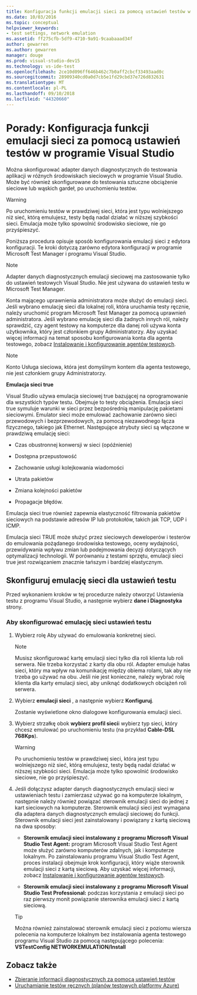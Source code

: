 ```yaml
---
title: Konfiguracja funkcji emulacji sieci za pomocą ustawień testów w programie Visual Studio
ms.date: 10/03/2016
ms.topic: conceptual
helpviewer_keywords:
- test settings, network emulation
ms.assetid: ff275cfb-5df9-4710-9a91-9caabaaad34f
author: gewarren
ms.author: gewarren
manager: douge
ms.prod: visual-studio-dev15
ms.technology: vs-ide-test
ms.openlocfilehash: 2ce10d096ff646b462c7b0aff2cbcf33493aad0c
ms.sourcegitcommit: 28909340cd0a0d7cb5e1fd29cbd37e726d832631
ms.translationtype: MT
ms.contentlocale: pl-PL
ms.lasthandoff: 09/10/2018
ms.locfileid: "44320660"
---
```

# <a name="how-to-configure-network-emulation-using-test-settings-in-visual-studio"></a>Porady: Konfiguracja funkcji emulacji sieci za pomocą ustawień testów w programie Visual Studio

Można skonfigurować adapter danych diagnostycznych do testowania aplikacji w różnych środowiskach sieciowych w programie Visual Studio. Może być również skonfigurowane do testowania sztuczne obciążenie sieciowe lub wąskich gardeł, po uruchomieniu testów.

> [!WARNING]
> Po uruchomieniu testów w prawdziwej sieci, która jest typu wolniejszego niż sieć, którą emulujesz, testy będą nadal działać w niższej szybkości sieci. Emulacja może tylko spowolnić środowisko sieciowe, nie go przyśpieszyć.

 Poniższa procedura opisuje sposób konfigurowania emulacji sieci z edytora konfiguracji. Te kroki dotyczą zarówno edytora konfiguracji w programie Microsoft Test Manager i programu Visual Studio.

> [!NOTE]
> Adapter danych diagnostycznych emulacji sieciowej ma zastosowanie tylko do ustawień testowych Visual Studio. Nie jest używana do ustawień testu w Microsoft Test Manager.

Konta mającego uprawnienia administratora może służyć do emulacji sieci. Jeśli wybrano emulację sieci dla lokalnej roli, która uruchamia testy ręcznie, należy uruchomić program Microsoft Test Manager za pomocą uprawnień administratora. Jeśli wybrano emulację sieci dla żadnych innych ról, należy sprawdzić, czy agent testowy na komputerze dla danej roli używa konta użytkownika, który jest członkiem grupy Administratorzy. Aby uzyskać więcej informacji na temat sposobu konfigurowania konta dla agenta testowego, zobacz [Instalowanie i konfigurowanie agentów testowych](../test/lab-management/install-configure-test-agents.md).

> [!NOTE]
> Konto Usługa sieciowa, która jest domyślnym kontem dla agenta testowego, nie jest członkiem grupy Administratorzy.

 **Emulacja sieci true**

 Visual Studio używa emulacja sieciowej true bazującej na oprogramowanie dla wszystkich typów testu. Obejmuje to testy obciążenia. Emulacja sieci true symuluje warunki w sieci przez bezpośrednią manipulację pakietami sieciowymi. Emulator sieci może emulować zachowanie zarówno sieci przewodowych i bezprzewodowych, za pomocą niezawodnego łącza fizycznego, takiego jak Ethernet. Następujące atrybuty sieci są włączone w prawdziwą emulację sieci:

-   Czas obustronnej konwersji w sieci (opóźnienie)

-   Dostępna przepustowość

-   Zachowanie usługi kolejkowania wiadomości

-   Utrata pakietów

-   Zmiana kolejności pakietów

-   Propagacje błędów.

 Emulacja sieci true również zapewnia elastyczność filtrowania pakietów sieciowych na podstawie adresów IP lub protokołów, takich jak TCP, UDP i ICMP.

 Emulacja sieci TRUE może służyć przez sieciowych deweloperów i testerów do emulowania pożądanego środowiska testowego, oceny wydajności, przewidywania wpływu zmian lub podejmowania decyzji dotyczących optymalizacji technologii. W porównaniu z testami sprzętu, emulacji sieci true jest rozwiązaniem znacznie tańszym i bardziej elastycznym.

## <a name="configure-network-emulation-for-your-test-settings"></a>Skonfiguruj emulację sieci dla ustawień testu
 Przed wykonaniem kroków w tej procedurze należy otworzyć Ustawienia testu z programu Visual Studio, a następnie wybierz **dane i Diagnostyka** strony.

### <a name="to-configure-network-emulation-for-your-test-settings"></a>Aby skonfigurować emulację sieci ustawień testu

1.  Wybierz rolę Aby używać do emulowania konkretnej sieci.

    > [!NOTE]
    > Musisz skonfigurować kartę emulacji sieci tylko dla roli klienta lub roli serwera. Nie trzeba korzystać z karty dla obu ról. Adapter emuluje hałas sieci, który ma wpływ na komunikację między obiema rolami, tak aby nie trzeba go używać na obu. Jeśli nie jest konieczne, należy wybrać rolę klienta dla karty emulacji sieci, aby uniknąć dodatkowych obciążeń roli serwera.

2.  Wybierz **emulacji sieci** , a następnie wybierz **Konfiguruj**.

     Zostanie wyświetlone okno dialogowe konfigurowania emulacji sieci.

3.  Wybierz strzałkę obok **wybierz profil sieci**i wybierz typ sieci, który chcesz emulować po uruchomieniu testu (na przykład **Cable-DSL 768Kps**).

    > [!WARNING]
    > Po uruchomieniu testów w prawdziwej sieci, która jest typu wolniejszego niż sieć, którą emulujesz, testy będą nadal działać w niższej szybkości sieci. Emulacja może tylko spowolnić środowisko sieciowe, nie go przyśpieszyć.

4.  Jeśli dołączysz adapter danych diagnostycznych emulacji sieci w ustawieniach testu i zamierzasz używać go na komputerze lokalnym, następnie należy również powiązać sterownik emulacji sieci do jednej z kart sieciowych na komputerze. Sterownik emulacji sieci jest wymagana dla adaptera danych diagnostycznych emulacji sieciowej do funkcji. Sterownik emulacji sieci jest zainstalowany i powiązany z kartą sieciową na dwa sposoby:

    -   **Sterownik emulacji sieci instalowany z programu Microsoft Visual Studio Test Agent:** program Microsoft Visual Studio Test Agent może służyć zarówno komputerów zdalnych, jak i komputerze lokalnym. Po zainstalowaniu programu Visual Studio Test Agent, proces instalacji obejmuje krok konfiguracji, który wiąże sterownik emulacji sieci z kartą sieciową. Aby uzyskać więcej informacji, zobacz [Instalowanie i konfigurowanie agentów testowych](../test/lab-management/install-configure-test-agents.md).

    -   **Sterownik emulacji sieci instalowany z programu Microsoft Visual Studio Test Professional:** podczas korzystania z emulacji sieci po raz pierwszy monit powiązanie sterownika emulacji sieci z kartą sieciową.

    > [!TIP]
    > Można również zainstalować sterownik emulacji sieci z poziomu wiersza polecenia na komputerze lokalnym bez instalowania agenta testowego programu Visual Studio za pomocą następującego polecenia: **VSTestConfig NETWORKEMULATION/Install**

## <a name="see-also"></a>Zobacz także

- [Zbieranie informacji diagnostycznych za pomocą ustawień testów](../test/collect-diagnostic-information-using-test-settings.md)
- [Uruchamianie testów ręcznych (planów testowych platformy Azure)](/azure/devops/test/run-manual-tests?view=vsts)
